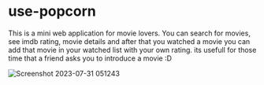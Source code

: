 # use-popcorn
This is a mini web application for movie lovers.
You can search for movies, see imdb rating, movie details and after that you watched a movie you can add that movie in your watched list with your own rating.
its usefull for those time that a friend asks you to introduce a movie :D

![Screenshot 2023-07-31 051243](https://github.com/Alireza-Khodayi/use-popcorn/assets/89078767/b1b8d59b-4546-4eee-bbaa-b29604054d6a)
